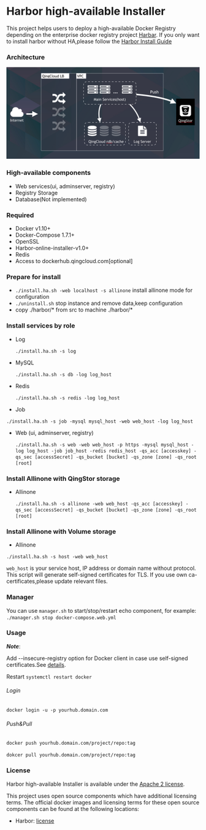 # Harbor high-available Installer

This project helps users to deploy a high-available Docker Registry depending on the enterprise docker registry project [Harbar](https://github.com/vmware/harbor). If you only want to install harbor without HA,please follow the [Harbor Install Guide](https://github.com/vmware/harbor/blob/master/docs/installation_guide.md)

### Architecture
![](snapshot/WX20170517-154334@2x.png)

### High-available components

* Web services(ui, adminserver, registry)
* Registry Storage
* Database(Not implemented)

### Required

* Docker v1.10+
* Docker-Compose 1.7.1+
* OpenSSL
* Harbor-online-installer-v1.0+
* Redis
* Access to dockerhub.qingcloud.com[optional]

### Prepare for install

* `./install.ha.sh -web localhost -s allinone` install allinone mode for configuration
* `./uninstall.sh` stop instance and remove data,keep configuration
* copy ./harbor/* from src to machine ./harbor/*

### Install services by role

* Log
  ```shell
  ./install.ha.sh -s log
  ```
* MySQL
  ```shell
  ./install.ha.sh -s db -log log_host
  ```
* Redis
  ```shell
  ./install.ha.sh -s redis -log log_host
  ```
*  Job
  ```shell
  ./install.ha.sh -s job -mysql mysql_host -web web_host -log log_host
  ```
* Web (ui, adminserver, registry)
  ```shell
  ./install.ha.sh -s web -web web_host -p https -mysql mysql_host -log log_host -job job_host -redis redis_host -qs_acc [accesskey] -qs_sec [accessSecret] -qs_bucket [bucket] -qs_zone [zone] -qs_root [root]
  ```

### Install Allinone with QingStor storage

* Allinone
  ```shell
  ./install.ha.sh -s allinone -web web_host -qs_acc [accesskey] -qs_sec [accessSecret] -qs_bucket [bucket] -qs_zone [zone] -qs_root [root]
  ```
  
### Install Allinone with Volume storage

* Allinone
```shell
./install.ha.sh -s host -web web_host
```

`web_host` is your service host, IP address or domain name without protocol. This script will generate self-signed certificates for TLS. If you use own ca-certificates,please update relevant files.

### Manager

You can use `manager.sh` to start/stop/restart echo component, for example:
`./manager.sh stop docker-compose.web.yml`


### Usage

*__Note__*:

Add --insecure-registry option for Docker client in case use self-signed certificates.See [details](https://docs.docker.com/registry/insecure/).

Restart `systemctl restart docker`

###### Login

`docker login -u -p yourhub.domain.com`


###### Push&Pull

`docker push yourhub.domain.com/project/repo:tag`

`dokcer pull yourhub.domain.com/project/repo:tag`


### License
Harbor high-available Installer is available under the [Apache 2 license](LICENSE).

This project uses open source components which have additional licensing terms.  The official docker images and licensing terms for these open source components can be found at the following locations:

* Harbor:
[license](https://github.com/vmware/harbor/blob/master/LICENSE)